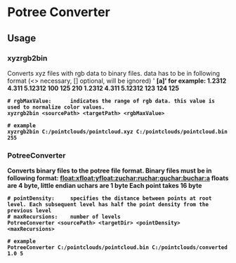 # Potree Converter

## Usage

### xyzrgb2bin
Converts xyz files with rgb data to binary files.
data has to be in following format (<> necessary, [] optional, will be ignored)
'<x> <y> <z> <r> <g> <b> [a]'
for example:
    1.2312 4.311 5.12312 100 125 210
    1.2312 4.311 5.12312 123 124 125


    # rgbMaxValue:		indicates the range of rgb data. this value is used to normalize color values.
    xyzrgb2bin <sourcePath> <targetPath> <rgbMaxValue>

    # example
    xyzrgb2bin C:/pointclouds/pointcloud.xyz C:/pointclouds/pointcloud.bin 255


### PotreeConverter
Converts binary files to the potree file format.
Binary files must be in following format:
<float:x><float:y><float:z><uchar:r><uchar:g><uchar:b><uchar:a>
floats are 4 byte, little endian
uchars are 1 byte
Each point takes 16 byte 

    # pointDensity:		specifies the distance between points at root level. Each subsequent level has half the point density from the previous level
    # maxRecursions:	number of levels
    PotreeConverter <sourcePath> <targetDir> <pointDensity> <maxRecursions>
    
    # example
    PotreeConverter C:/pointclouds/pointcloud.bin C:/pointclouds/converted 1.0 5
